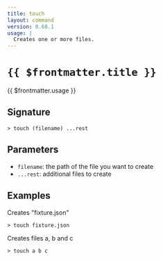 ```yaml
---
title: touch
layout: command
version: 0.60.1
usage: |
  Creates one or more files.
---
```


# `{{ $frontmatter.title }}`

<div style='white-space: pre-wrap;'>{{ $frontmatter.usage }}</div>

## Signature

`> touch (filename) ...rest`

## Parameters

- `filename`: the path of the file you want to create
- `...rest`: additional files to create

## Examples

Creates "fixture.json"

```shell
> touch fixture.json
```

Creates files a, b and c

```shell
> touch a b c
```
